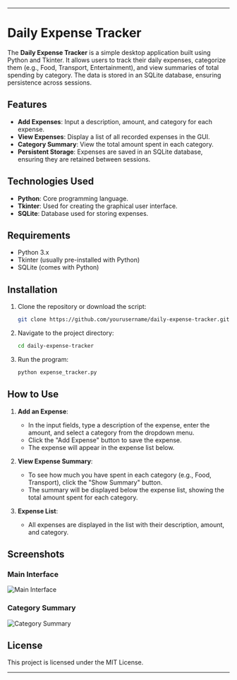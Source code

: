 

---

# Daily Expense Tracker

The **Daily Expense Tracker** is a simple desktop application built using Python and Tkinter. It allows users to track their daily expenses, categorize them (e.g., Food, Transport, Entertainment), and view summaries of total spending by category. The data is stored in an SQLite database, ensuring persistence across sessions.

## Features

- **Add Expenses**: Input a description, amount, and category for each expense.
- **View Expenses**: Display a list of all recorded expenses in the GUI.
- **Category Summary**: View the total amount spent in each category.
- **Persistent Storage**: Expenses are saved in an SQLite database, ensuring they are retained between sessions.

## Technologies Used

- **Python**: Core programming language.
- **Tkinter**: Used for creating the graphical user interface.
- **SQLite**: Database used for storing expenses.

## Requirements

- Python 3.x
- Tkinter (usually pre-installed with Python)
- SQLite (comes with Python)

## Installation

1. Clone the repository or download the script:
   ```bash
   git clone https://github.com/yourusername/daily-expense-tracker.git
   ```

2. Navigate to the project directory:
   ```bash
   cd daily-expense-tracker
   ```

3. Run the program:
   ```bash
   python expense_tracker.py
   ```

## How to Use

1. **Add an Expense**:
   - In the input fields, type a description of the expense, enter the amount, and select a category from the dropdown menu.
   - Click the "Add Expense" button to save the expense.
   - The expense will appear in the expense list below.

2. **View Expense Summary**:
   - To see how much you have spent in each category (e.g., Food, Transport), click the "Show Summary" button.
   - The summary will be displayed below the expense list, showing the total amount spent for each category.

3. **Expense List**:
   - All expenses are displayed in the list with their description, amount, and category.

## Screenshots

### Main Interface
![Main Interface](screenshot1.png)

### Category Summary
![Category Summary](screenshot2.png)

## License

This project is licensed under the MIT License.

---
